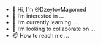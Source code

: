 - 👋 Hi, I’m @DzeytovMagomed
- 👀 I’m interested in ...
- 🌱 I’m currently learning ...
- 💞️ I’m looking to collaborate on ...
- 📫 How to reach me ...

<!---
DzeytovMagomed/DzeytovMagomed is a ✨ special ✨ repository because its `README.md` (this file) appears on your GitHub profile.
You can click the Preview link to take a look at your changes.
--->

